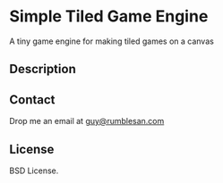 # Simple Tiled Game Engine

A tiny game engine for making tiled games on a canvas


## Description




## Contact

Drop me an email at guy@rumblesan.com


## License

BSD License.

